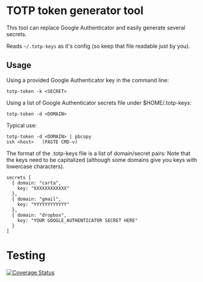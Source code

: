 # TOTP token generator tool

This tool can replace Google Authenticator and easily generate several secrets.

Reads `~/.totp-keys` as it's config (so keep that file readable just by you).

## Usage

Using a provided Google Authenticator key in the command line:
```
totp-token -k <SECRET>
```

Using a list of Google Authenticator secrets file under $HOME/.totp-keys:
```
totp-token -d <DOMAIN>
```

Typical use:
```
totp-token -d <DOMAIN> | pbcopy
ssh <host>   (PASTE CMD-v)
```

The format of the .totp-keys file is a list of domain/secret pairs:
Note that the keys need to be capitalized (although some domains give you keys with lowercase characters).

```
secrets [
  { domain: "carta",
    key: "XXXXXXXXXXXX"
  },
  { domain: "gmail",
    key: "YYYYYYYYYYYY"
  },
  { domain: "dropbox",
    key: "YOUR GOOGLE_AUTHENTICATOR SECRET HERE"
  }
]
```

# Testing
[![Coverage Status](https://coveralls.io/repos/github/acacio/totp-token/badge.svg?branch=master)](https://coveralls.io/github/acacio/totp-token?branch=master)
